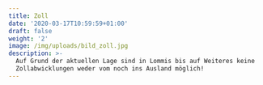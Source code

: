 ```yaml
---
title: Zoll
date: '2020-03-17T10:59:59+01:00'
draft: false
weight: '2'
image: /img/uploads/bild_zoll.jpg
description: >-
  Auf Grund der aktuellen Lage sind in Lommis bis auf Weiteres keine
  Zollabwicklungen weder vom noch ins Ausland möglich!
---
```


